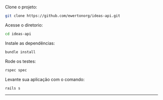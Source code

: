 
Clone o projeto:

```bash 
git clone https://github.com/ewertonorg/ideas-api.git 
```
Acesse o diretorio:

```bash 
cd ideas-api
```

Instale as dependências:

```bash
bundle install
```

Rode os testes:

```bash
rspec spec
```

 Levante sua aplicação com o comando:

```bash
rails s
```
---